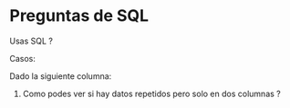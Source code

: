 # Preguntas de SQL

Usas SQL ?


Casos:

Dado la siguiente columna:



1. Como podes ver si hay datos repetidos pero solo en dos columnas ?
